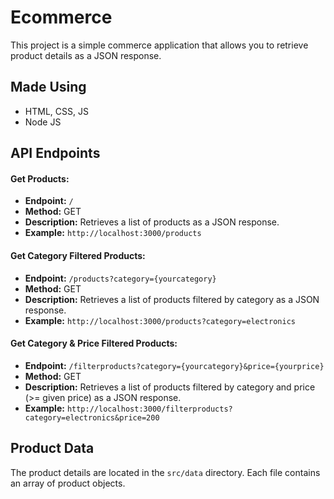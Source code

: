 # Ecommerce

This project is a simple commerce application that allows you to retrieve product details as a JSON response.

## Made Using
- HTML, CSS, JS
- Node JS

## API Endpoints

#### Get Products:

- **Endpoint:** `/`
- **Method:** GET
- **Description:** Retrieves a list of products as a JSON response.
- **Example:** `http://localhost:3000/products`

#### Get Category Filtered Products:

- **Endpoint:** `/products?category={yourcategory}`
- **Method:** GET
- **Description:** Retrieves a list of products filtered by category as a JSON response.
- **Example:** `http://localhost:3000/products?category=electronics`

#### Get Category & Price Filtered Products:

- **Endpoint:** `/filterproducts?category={yourcategory}&price={yourprice}`
- **Method:** GET
- **Description:** Retrieves a list of products filtered by category and price (>= given price) as a JSON response.
- **Example:** `http://localhost:3000/filterproducts?category=electronics&price=200`

## Product Data

The product details are located in the `src/data` directory. Each file contains an array of product objects.
